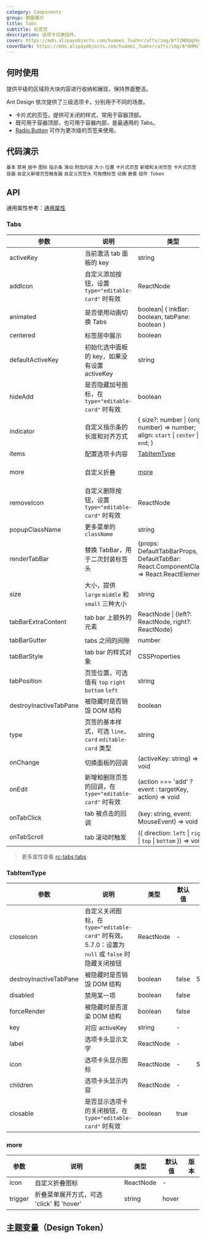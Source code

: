 ```yaml
---
category: Components
group: 数据展示
title: Tabs
subtitle: 标签页
description: 选项卡切换组件。
cover: https://mdn.alipayobjects.com/huamei_7uahnr/afts/img/A*72NDQqXkyOEAAAAAAAAAAAAADrJ8AQ/original
coverDark: https://mdn.alipayobjects.com/huamei_7uahnr/afts/img/A*8HMoTZUoSGoAAAAAAAAAAAAADrJ8AQ/original
---
```


## 何时使用

提供平级的区域将大块内容进行收纳和展现，保持界面整洁。

Ant Design 依次提供了三级选项卡，分别用于不同的场景。

- 卡片式的页签，提供可关闭的样式，常用于容器顶部。
- 既可用于容器顶部，也可用于容器内部，是最通用的 Tabs。
- [Radio.Button](/components/radio-cn/#components-radio-demo-radiobutton) 可作为更次级的页签来使用。

## 代码演示

<!-- prettier-ignore -->
<code src="./demo/basic.tsx">基本</code>
<code src="./demo/disabled.tsx">禁用</code>
<code src="./demo/centered.tsx">居中</code>
<code src="./demo/icon.tsx">图标</code>
<code src="./demo/custom-indicator.tsx">指示条</code>
<code src="./demo/slide.tsx">滑动</code>
<code src="./demo/extra.tsx">附加内容</code>
<code src="./demo/size.tsx">大小</code>
<code src="./demo/position.tsx">位置</code>
<code src="./demo/card.tsx">卡片式页签</code>
<code src="./demo/editable-card.tsx">新增和关闭页签</code>
<code src="./demo/card-top.tsx" compact background="grey" debug>卡片式页签容器</code>
<code src="./demo/custom-add-trigger.tsx">自定义新增页签触发器</code>
<code src="./demo/custom-tab-bar.tsx">自定义页签头</code>
<code src="./demo/custom-tab-bar-node.tsx">可拖拽标签</code>
<code src="./demo/animated.tsx" debug>动画</code>
<code src="./demo/nest.tsx" debug>嵌套</code>
<code src="./demo/component-token.tsx" debug>组件 Token</code>

## API

通用属性参考：[通用属性](/docs/react/common-props)

### Tabs

| 参数 | 说明 | 类型 | 默认值 | 版本 |
| --- | --- | --- | --- | --- |
| activeKey | 当前激活 tab 面板的 key | string | - |  |
| addIcon | 自定义添加按钮，设置 `type="editable-card"` 时有效 | ReactNode | `<PlusOutlined />` | 4.4.0 |
| animated | 是否使用动画切换 Tabs | boolean\| { inkBar: boolean, tabPane: boolean } | { inkBar: true, tabPane: false } |  |
| centered | 标签居中展示 | boolean | false | 4.4.0 |
| defaultActiveKey | 初始化选中面板的 key，如果没有设置 activeKey | string | `第一个面板的 key` |  |
| hideAdd | 是否隐藏加号图标，在 `type="editable-card"` 时有效 | boolean | false |  |
| indicator | 自定义指示条的长度和对齐方式 | { size?: number \| (origin: number) => number; align: `start` \| `center` \| `end`; } | - | 5.13.0 |
| items | 配置选项卡内容 | [TabItemType](#tabitemtype) | [] | 4.23.0 |
| more | 自定义折叠 | [more](#more) | { icon: 'More', trigger: 'hover' } |  |
| removeIcon | 自定义删除按钮，设置 `type="editable-card"` 时有效 | ReactNode | `<CloseOutlined />` | 5.15.0 |
| popupClassName | 更多菜单的 `className` | string | - | 4.21.0 |
| renderTabBar | 替换 TabBar，用于二次封装标签头 | (props: DefaultTabBarProps, DefaultTabBar: React.ComponentClass) => React.ReactElement | - |  |
| size | 大小，提供 `large` `middle` 和 `small` 三种大小 | string | `middle` |  |
| tabBarExtraContent | tab bar 上额外的元素 | ReactNode \| {left?: ReactNode, right?: ReactNode} | - | object: 4.6.0 |
| tabBarGutter | tabs 之间的间隙 | number | - |  |
| tabBarStyle | tab bar 的样式对象 | CSSProperties | - |  |
| tabPosition | 页签位置，可选值有 `top` `right` `bottom` `left` | string | `top` |  |
| destroyInactiveTabPane | 被隐藏时是否销毁 DOM 结构 | boolean | false |  |
| type | 页签的基本样式，可选 `line`、`card` `editable-card` 类型 | string | `line` |  |
| onChange | 切换面板的回调 | (activeKey: string) => void | - |  |
| onEdit | 新增和删除页签的回调，在 `type="editable-card"` 时有效 | (action === 'add' ? event : targetKey, action) => void | - |  |
| onTabClick | tab 被点击的回调 | (key: string, event: MouseEvent) => void | - |  |
| onTabScroll | tab 滚动时触发 | ({ direction: `left` \| `right` \| `top` \| `bottom` }) => void | - | 4.3.0 |

> 更多属性查看 [rc-tabs tabs](https://github.com/react-component/tabs#tabs)

### TabItemType

| 参数 | 说明 | 类型 | 默认值 | 版本 |
| --- | --- | --- | --- | --- |
| closeIcon | 自定义关闭图标，在 `type="editable-card"` 时有效。5.7.0：设置为 `null` 或 `false` 时隐藏关闭按钮 | ReactNode | - |  |
| destroyInactiveTabPane | 被隐藏时是否销毁 DOM 结构 | boolean | false | 5.11.0 |
| disabled | 禁用某一项 | boolean | false |  |
| forceRender | 被隐藏时是否渲染 DOM 结构 | boolean | false |  |
| key | 对应 activeKey | string | - |  |
| label | 选项卡头显示文字 | ReactNode | - |  |
| icon | 选项卡头显示图标 | ReactNode | - | 5.12.0 |
| children | 选项卡头显示内容 | ReactNode | - |  |
| closable | 是否显示选项卡的关闭按钮，在 `type="editable-card"` 时有效 | boolean | true |  |

### more

| 参数    | 说明                                      | 类型      | 默认值 | 版本 |
| ------- | ----------------------------------------- | --------- | ------ | ---- |
| icon    | 自定义折叠图标                            | ReactNode | -      |      |
| trigger | 折叠菜单展开方式，可选 'click' 和 'hover' | string    | hover  |      |

## 主题变量（Design Token）

<ComponentTokenTable component="Tabs"></ComponentTokenTable>
